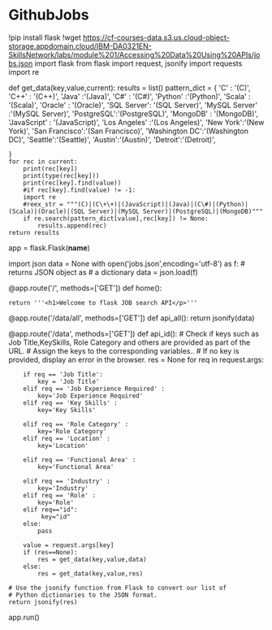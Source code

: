# GithubJobs
!pip install flask
!wget  https://cf-courses-data.s3.us.cloud-object-storage.appdomain.cloud/IBM-DA0321EN-SkillsNetwork/labs/module%201/Accessing%20Data%20Using%20APIs/jobs.json
import flask
from flask import request, jsonify
import requests
import re

def get_data(key,value,current):
    results = list()
    pattern_dict = {
        'C'      : '(C)',
        'C++'    : '(C\+\+)',
        'Java'   :'(Java)',
        'C#'     : '(C\#)',
        'Python' :'(Python)',
        'Scala' : '(Scala)',
        'Oracle' : '(Oracle)',
        'SQL Server': '(SQL Server)',
        'MySQL Server' :'(MySQL Server)',
        'PostgreSQL':'(PostgreSQL)',
        'MongoDB'    : '(MongoDB)',
        'JavaScript'    : '(JavaScript)',
        'Los Angeles' :'(Los Angeles)',
        'New York':'(New York)',
        'San Francisco':'(San Francisco)',
        'Washington DC':'(Washington DC)',
        'Seattle':'(Seattle)',
        'Austin':'(Austin)',
        'Detroit':'(Detroit)',
        
        
        
        
        
    }
    for rec in current:
        print(rec[key])
        print(type(rec[key]))
        print(rec[key].find(value))
        #if rec[key].find(value) != -1:
        import re
        #reex_str = """(C)|(C\+\+)|(JavaScript)|(Java)|(C\#)|(Python)|(Scala)|(Oracle)|(SQL Server)|(MySQL Server)|(PostgreSQL)|(MongoDB)"""
        if re.search(pattern_dict[value],rec[key]) != None:
            results.append(rec)
    return results

app = flask.Flask(__name__)

import json
data = None
with open('jobs.json',encoding='utf-8') as f:
    # returns JSON object as
    # a dictionary
    data = json.load(f)
    
    

@app.route('/', methods=['GET'])
def home():
    
    return '''<h1>Welcome to flask JOB search API</p>'''


@app.route('/data/all', methods=['GET'])
def api_all():
    return jsonify(data)


@app.route('/data', methods=['GET'])
def api_id():
    # Check if keys such as Job Title,KeySkills, Role Category and others  are provided as part of the URL.
    #  Assign the keys to the corresponding variables..
    # If no key is provided, display an error in the browser.
    res = None
    for req in request.args:
        
        if req == 'Job Title':
            key = 'Job Title'
        elif req == 'Job Experience Required' :
            key='Job Experience Required'
        elif req == 'Key Skills' :
            key='Key Skills'
            
        elif req == 'Role Category' :
            key='Role Category'
        elif req == 'Location' :
            key='Location'
        
        elif req == 'Functional Area' :
            key='Functional Area'
        
        elif req == 'Industry' :
            key='Industry'
        elif req == 'Role' :
            key='Role'
        elif req=="id":
             key="id"
        else:
            pass
    
        value = request.args[key]
        if (res==None):
            res = get_data(key,value,data)
        else:
            res = get_data(key,value,res)

    # Use the jsonify function from Flask to convert our list of
    # Python dictionaries to the JSON format.
    return jsonify(res)

app.run()

